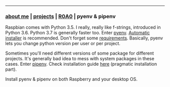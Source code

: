 * * *
### [about me](https://abradaric.me)   |   [projects](./projects.html) | [R0A0](./r0a0.html)   |  pyenv & pipenv
<!--* * *-->

Raspbian comes with Python 3.5. I really, really like f-strings, introduced in Python 3.6. Python 3.7 is generally faster too. Enter [pyenv](https://github.com/pyenv/pyenv). [Automatic installer](https://github.com/pyenv/pyenv-installer) is recommended. Don't forget some [requirements](https://github.com/pyenv/pyenv/wiki/Common-build-problems). Basically, pyenv lets you change python version per user or per project.

Sometimes you'll need different versions of some package for different projects. It's generally bad idea to mess with system packages in these cases. Enter [pipenv](https://github.com/pypa/pipenv). Check installation guide [here](https://pipenv.readthedocs.io/en/latest/install/#installing-pipenv) (pragmatic installation part).

Install pyenv & pipenv on both Raspberry and your desktop OS.
